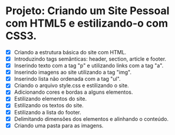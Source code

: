 # Projeto: Criando um Site Pessoal com HTML5 e estilizando-o com CSS3.

- [x] Criando a estrutura básica do site com HTML.
- [x] Introduzindo tags semânticas: header, section, article e footer.
- [x] Inserindo texto com a tag "p" e utilizando links com a tag "a".
- [x] Inserindo imagens ao site utilizando a tag "img".
- [x] Inserindo lista não ordenada com a tag "ul".
- [x] Criando o arquivo style.css e estilizando o site.
- [x] Adicionando cores e bordas a alguns elementos.
- [x] Estilizando elementos do site.
- [x] Estilizando os textos do site.
- [x] Estilizando a lista do footer.
- [x] Delimitando dimensões dos elementos e alinhando o conteúdo.
- [x] Criando uma pasta para as imagens.